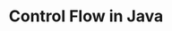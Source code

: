 ---
layout: page
title: Control Flow in Java
permalink: /java/basics/lessons/controlflow.html
description: "A look at control flow in Java"
comments: true
signoff: true
redirect_to:
  - https://automationintesting.com/java/basics/lessons/controlflow.html
---
